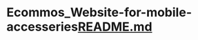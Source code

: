 # Ecommos_Website-for-mobile-accesseries[README.md](https://github.com/user-attachments/files/18724197/README.md)

